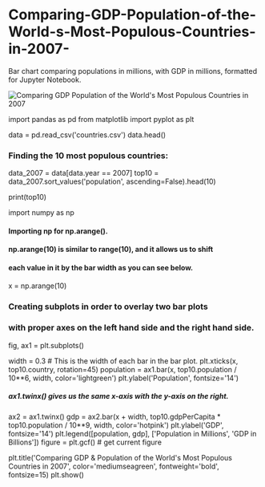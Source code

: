 # Comparing-GDP-Population-of-the-World-s-Most-Populous-Countries-in-2007-
Bar chart comparing populations in millions, with GDP in millions, formatted for Jupyter Notebook.

![Comparing GDP   Population of the World's Most Populous Countries in 2007](https://user-images.githubusercontent.com/48648985/55398086-943f7c80-553f-11e9-95a9-65ef25a1851a.png)


import pandas as pd
from matplotlib import pyplot as plt

data = pd.read_csv('countries.csv')
data.head()

### Finding the 10 most populous countries:

data_2007 = data[data.year == 2007]
top10 = data_2007.sort_values('population', ascending=False).head(10)

print(top10)

import numpy as np
#### Importing np for np.arange().
#### np.arange(10) is similar to range(10), and it allows us to shift
####  each value in it by the bar width as you can see below.
x = np.arange(10)

### Creating subplots in order to overlay two bar plots
### with proper axes on the left hand side and the right hand side.
fig, ax1 = plt.subplots()

width = 0.3 # This is the width of each bar in the bar plot.
plt.xticks(x, top10.country, rotation=45)
population = ax1.bar(x, top10.population / 10**6, width, color='lightgreen')
plt.ylabel('Population', fontsize='14')

##### ax1.twinx() gives us the same x-axis with the y-axis on the right.
ax2 = ax1.twinx()
gdp = ax2.bar(x + width, top10.gdpPerCapita * top10.population / 10**9,
              width, color='hotpink')
plt.ylabel('GDP', fontsize='14')
plt.legend([population, gdp],
           ['Population in Millions', 'GDP in Billions'])
figure = plt.gcf() # get current figure

plt.title('Comparing GDP & Population of the World\'s Most Populous Countries in 2007',
         color='mediumseagreen', fontweight='bold', fontsize=15)
plt.show()
